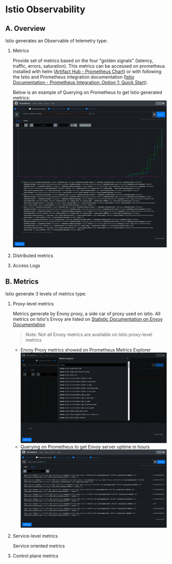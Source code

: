 # Istio Observability

## A. Overview

Istio generates an Observable of telemetry type:

1. Metrics

     Provide set of metrics based on the four "golden signals" (latency, traffic, errors, saturation). This metrics can be accessed on prometheus installed with helm ([Artifact Hub - Prometheus Chart](https://artifacthub.io/packages/helm/prometheus-community/prometheus)) or with following the Istio and Prometheus integration documentation ([Istio Documentation - Prometheus Integration: Option 1: Quick Start](https://istio.io/latest/docs/ops/integrations/prometheus/#option-1-quick-start)).

     Below is an example of Querying on Prometheus to get Istio generated metrics: 
     ![Image 1 - Querying on Prometheus to get Istio generated metrics.](img/i-3-doc_istio-obervability_0.jpeg)

1. Distributed metrics
1. Access Logs

## B. Metrics

Istio generate 3 levels of metrics type:

1. Proxy-level metrics

     Metrics generate by Envoy proxy, a side car of proxy used on istio. All metrics on Istio's Envoy are listed on [Statistic Documentation on Envoy Documentation](https://www.envoyproxy.io/docs/envoy/latest/configuration/configuration)
     > Note: Not all Envoy metrics are available on Istio proxy-level metrics
     * Envoy Proxy metrics showed on Prometheus Metrics Explorer
     ![Envoy Proxy metrics showed on Prometheus Metrics Explorer](img/i-3-doc_istio-obervability_1.jpeg)
     * Querying on Prometheus to get Envoy server uptime in hours
     ![Querying on Prometheus to get Envoy server uptime in hours](img/i-3-doc_istio-obervability_2.jpeg)

1. Service-level metrics

     Service oriented metrics
1. Control plane metrics